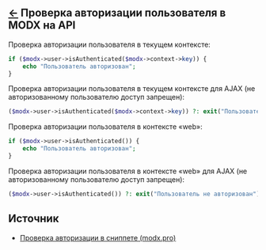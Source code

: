 [&larr;](readme.md "MODX") Проверка авторизации пользователя в MODX на API
--------------------------------------------------------------------------

Проверка авторизации пользователя в текущем контексте:

```php
if ($modx->user->isAuthenticated($modx->context->key)) {
	echo "Пользователь авторизован";
}
```

Проверка авторизации пользователя в текущем контексте для AJAX (не авторизованному пользователю доступ запрещен):

```php
($modx->user->isAuthenticated($modx->context->key)) ?: exit("Пользователь не авторизован");
```

Проверка авторизации пользователя в контексте «web»:

```php
if ($modx->user->isAuthenticated()) {
	echo "Пользователь авторизован";
}
```

Проверка авторизации пользователя в контексте «web» для AJAX (не авторизованному пользователю доступ запрещен):

```php
($modx->user->isAuthenticated()) ?: exit("Пользователь не авторизован");
```

## Источник

- [Проверка авторизации в сниппете (modx.pro)](https://modx.pro/help/4874#comment-35271)